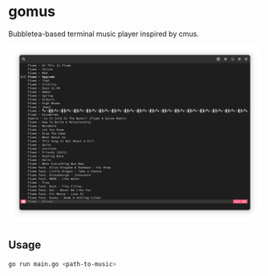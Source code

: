 # gomus

Bubbletea-based terminal music player inspired by cmus.

![](assets/screenshot.png)

## Usage
```sh
go run main.go <path-to-music>
```
